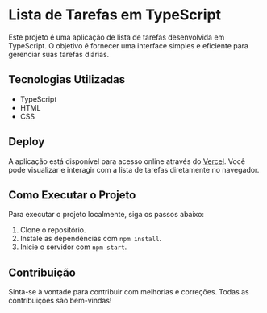 # Lista de Tarefas em TypeScript

Este projeto é uma aplicação de lista de tarefas desenvolvida em TypeScript. O objetivo é fornecer uma interface simples e eficiente para gerenciar suas tarefas diárias.

## Tecnologias Utilizadas

-   TypeScript
-   HTML
-   CSS

## Deploy

A aplicação está disponível para acesso online através do [Vercel](https://vercel.com). Você pode visualizar e interagir com a lista de tarefas diretamente no navegador.

## Como Executar o Projeto

Para executar o projeto localmente, siga os passos abaixo:

1. Clone o repositório.
2. Instale as dependências com `npm install`.
3. Inicie o servidor com `npm start`.

## Contribuição

Sinta-se à vontade para contribuir com melhorias e correções. Todas as contribuições são bem-vindas!
